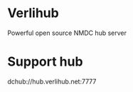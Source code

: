 Verlihub
========

Powerful open source NMDC hub server

Support hub
========

dchub://hub.verlihub.net:7777
